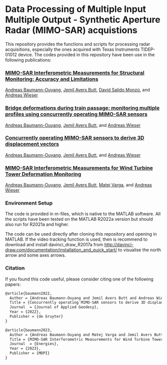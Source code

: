 # Data Processing of Multiple Input Multiple Output - Synthetic Aperture Radar (MIMO-SAR) acquistions

This repository provides the functions and scripts for processing radar acquisitions, especially the ones acquired with Texas Instruments TIDEP-01012 device. The codes provided in this repository have been use in the following publications:

### [MIMO-SAR Interferometric Measurements for Structural Monitoring: Accuracy and Limitations](https://www.mdpi.com/2072-4292/13/21/4290/htm)

[Andreas Baumann-Ouyang](https://orcid.org/0000-0002-8306-3642), [Jemil Avers Butt](https://orcid.org/0000-0002-0858-2813), [David Salido Monzú](https://orcid.org/0000-0003-4274-6874), and [Andreas Wieser](https://orcid.org/0000-0001-5804-2164)

### [Bridge deformations during train passage: monitoring multiple profiles using concurrently operating MIMO-SAR sensors](https://www.researchgate.net/publication/361500008_Bridge_deformations_during_train_passage_monitoring_multiple_profiles_using_concurrently_operating_MIMO-SAR_sensors)

[Andreas Baumann-Ouyang](https://orcid.org/0000-0002-8306-3642), [Jemil Avers Butt](https://orcid.org/0000-0002-0858-2813), and [Andreas Wieser](https://orcid.org/0000-0001-5804-2164)

### [Concurrently operating MIMO-SAR sensors to derive 3D displacement vectors]()

[Andreas Baumann-Ouyang](https://orcid.org/0000-0002-8306-3642), [Jemil Avers Butt](https://orcid.org/0000-0002-0858-2813), and [Andreas Wieser](https://orcid.org/0000-0001-5804-2164)

### [MIMO-SAR Interferometric Measurements for Wind Turbine Tower Deformation Monitoring]()

[Andreas Baumann-Ouyang](https://orcid.org/0000-0002-8306-3642), [Jemil Avers Butt](https://orcid.org/0000-0002-0858-2813), [Matej Varga](https://orcid.org/0000-0002-3453-169X), and [Andreas Wieser](https://orcid.org/0000-0001-5804-2164)


### Environment Setup

The code is provided in m-files, which is native to the MATLAB software. All the scripts have been tested on the MATLAB R2022a version but should also run for R2021a and higher. 

The code can be used directly after cloning this repository and opening in MATLAB. If the video tracking function is used, then is recommend to download and install davinci_draw_R2017a from http://davinci-draw.com/documentation/installation_and_quick_start/ to visualise the north arrow and some axes arrows.

### Citation

If you found this code useful, please consider citing one of the following papers:

```diff
@article{baumann2022,
  Author = {Andreas Baumann-Ouyang and Jemil Avers Butt and Andreas Wieser},
  Title = {Concurrently operating MIMO-SAR sensors to derive 3D displacement vectors},
  Journal  = {Journal of Applied Geodesy},
  Year = {2022},
  Publisher = {de Gruyter}
}
```

```diff
@article{baumann2023,
  Author = {Andreas Baumann-Ouyang and Matej Varga and Jemil Avers Butt and Andreas Wieser},
  Title = {MIMO-SAR Interferometric Measurements for Wind Turbine Tower Deformation Monitoring},
  Journal  = {Energies},
  Year = {2023},
  Publisher = {MDPI}
}
```
